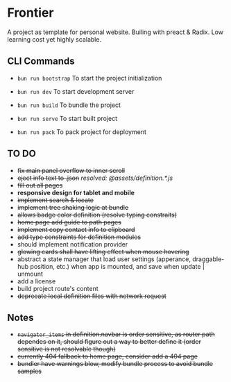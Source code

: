 # Frontier

A project as template for personal website. Builing with preact & Radix. Low learning cost yet highly scalable.

## CLI Commands

- `bun run bootstrap` To start the project initialization

- `bun run dev` To start development server

- `bun run build` To bundle the project

- `bun run serve` To start built project

- `bun run pack` To pack project for deployment

## TO DO

- ~~fix main panel overflow to inner scroll~~
- ~~eject info text to .json~~ *resolved: @assets/definition.\*.js*
- ~~fill out all pages~~
- **responsive design for tablet and mobile**
- ~~implement search & locate~~
- ~~implement tree shaking logic at bundle~~
- ~~allows badge color definition (resolve typing constraits)~~
- ~~home page add guide to path pages~~
- ~~implement copy contact info to clipboard~~
- ~~add type constraints for definition modules~~
- should implement notification provider
- ~~glowing cards shall have lifting effect when mouse hovering~~
- abstract a state manager that load user settings (apperance, draggable-hub position, etc.) when app is mounted, and save when update | unmount
- add a license
- build project route's content
- ~~deprecate local definition files with network request~~

## Notes

- ~~`navigator_items` in definition.navbar is order sensitive, as router path dependes on it, should figure out a way to better define it (order sensitive is not resolvable though)~~
- ~~currently 404 fallback to home page, consider add a 404 page~~
- ~~bundler have warnings blow, modify bundle process to avoid bundle samples~~
